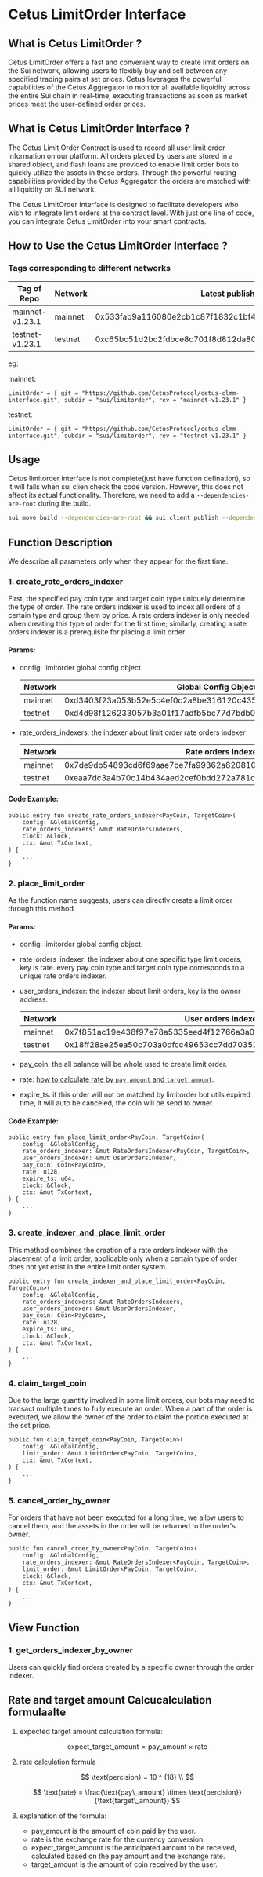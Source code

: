 # Cetus LimitOrder Interface

## What is Cetus LimitOrder ?

Cetus LimitOrder offers a fast and convenient way to create limit orders on the Sui network, allowing users to flexibly buy and sell between any specified trading pairs at set prices. Cetus leverages the powerful capabilities of the Cetus Aggregator to monitor all available liquidity across the entire Sui chain in real-time, executing transactions as soon as market prices meet the user-defined order prices.

## What is Cetus LimitOrder Interface ?

The Cetus Limit Order Contract is used to record all user limit order information on our platform. All orders placed by users are stored in a shared object, and flash loans are provided to enable limit order bots to quickly utilize the assets in these orders. Through the powerful routing capabilities provided by the Cetus Aggregator, the orders are matched with all liquidity on SUI network.

The Cetus LimitOrder Interface is designed to facilitate developers who wish to integrate limit orders at the contract level. With just one line of code, you can integrate Cetus LimitOrder into your smart contracts.

## How to Use the Cetus LimitOrder Interface ?

### Tags corresponding to different networks

| Tag of Repo     | Network | Latest published at address                                        |
| --------------- | ------- | ------------------------------------------------------------------ |
| mainnet-v1.23.1 | mainnet | 0x533fab9a116080e2cb1c87f1832c1bf4231ab4c32318ced041e75cc28604bba9 |
| testnet-v1.23.1 | testnet | 0xc65bc51d2bc2fdbce8c701f8d812da80fb37dba9cdf97ce38f60ab18c5202b17 |

eg:

mainnet:

```
LimitOrder = { git = "https://github.com/CetusProtocol/cetus-clmm-interface.git", subdir = "sui/limitorder", rev = "mainnet-v1.23.1" }
```

testnet:

```
LimitOrder = { git = "https://github.com/CetusProtocol/cetus-clmm-interface.git", subdir = "sui/limitorder", rev = "testnet-v1.23.1" }
```

## Usage

Cetus limitorder interface is not complete(just have function defination), so it will fails when sui clien check the code version. However, this does not affect its actual functionality. Therefore, we need to add a `--dependencies-are-root` during the build.

```bash
sui move build --dependencies-are-root && sui client publish --dependencies-are-root
```

## Function Description

We describe all parameters only when they appear for the first time.

### 1. create_rate_orders_indexer

First, the specified pay coin type and target coin type uniquely determine the type of order. The rate orders indexer is used to index all orders of a certain type and group them by price. A rate orders indexer is only needed when creating this type of order for the first time; similarly, creating a rate orders indexer is a prerequisite for placing a limit order.

#### Params:

- config: limitorder global config object.

  | Network | Global Config Object ID                                            |
  | ------- | ------------------------------------------------------------------ |
  | mainnet | 0xd3403f23a053b52e5c4ef0c2a8be316120c435ec338f2596647b6befd569fd9c |
  | testnet | 0xd4d98f126233057b3a01f17adfb5bc77d7bdb0332fe982ab44c6c7a2f66443dc |

- rate_orders_indexers: the indexer about limit order rate orders indexer

  | Network | Rate orders indexer                                                |
  | ------- | ------------------------------------------------------------------ |
  | mainnet | 0x7de9db54893cd6f69aae7be7fa99362a820810278a234d87d109980e9cfce7c3 |
  | testnet | 0xeaa7dc3a4b70c14b434aed2cef0bdd272a781c630ea3c54c25fa53c72fb3cf96 |

#### Code Example:

```
public entry fun create_rate_orders_indexer<PayCoin, TargetCoin>(
    config: &GlobalConfig,
    rate_orders_indexers: &mut RateOrdersIndexers,
    clock: &Clock,
    ctx: &mut TxContext,
) {
    ...
}
```

### 2. place_limit_order

As the function name suggests, users can directly create a limit order through this method.

#### Params:

- config: limitorder global config object.

- rate_orders_indexer: the indexer about one specific type limit orders, key is rate. every pay coin type and target coin type corresponds to a unique rate orders indexer.

- user_orders_indexer: the indexer about limit orders, key is the owner address.

  | Network | User orders indexer                                                |
  | ------- | ------------------------------------------------------------------ |
  | mainnet | 0x7f851ac19e438f97e78a5335eed4f12766a3a0ae94340bab7956a402f0e6212e |
  | testnet | 0x18ff28ae25ea50c703a0dfcc49653cc7dd7035207e26c8f86fa9e4aea49037d0 |

- pay_coin: the all balance will be whole used to create limit order.

- rate: [how to calculate rate by `pay_amount` and `target_amount`](#rate-and-target-amount-calcucalculation-formulaalte).

- expire_ts: if this order will not be matched by limitorder bot utils expired time, it will auto be canceled, the coin will be send to owner.

#### Code Example:

```
public entry fun place_limit_order<PayCoin, TargetCoin>(
    config: &GlobalConfig,
    rate_orders_indexer: &mut RateOrdersIndexer<PayCoin, TargetCoin>,
    user_orders_indexer: &mut UserOrdersIndexer,
    pay_coin: Coin<PayCoin>,
    rate: u128,
    expire_ts: u64,
    clock: &Clock,
    ctx: &mut TxContext,
) {
    ...
}
```

### 3. create_indexer_and_place_limit_order

This method combines the creation of a rate orders indexer with the placement of a limit order, applicable only when a certain type of order does not yet exist in the entire limit order system.

```
public entry fun create_indexer_and_place_limit_order<PayCoin, TargetCoin>(
    config: &GlobalConfig,
    rate_orders_indexers: &mut RateOrdersIndexers,
    user_orders_indexer: &mut UserOrdersIndexer,
    pay_coin: Coin<PayCoin>,
    rate: u128,
    expire_ts: u64,
    clock: &Clock,
    ctx: &mut TxContext,
) {
    ...
}
```

### 4. claim_target_coin

Due to the large quantity involved in some limit orders, our bots may need to transact multiple times to fully execute an order. When a part of the order is executed, we allow the owner of the order to claim the portion executed at the set price.

```
public fun claim_target_coin<PayCoin, TargetCoin>(
    config: &GlobalConfig,
    limit_order: &mut LimitOrder<PayCoin, TargetCoin>,
    ctx: &mut TxContext,
) {
    ...
}
```

### 5. cancel_order_by_owner

For orders that have not been executed for a long time, we allow users to cancel them, and the assets in the order will be returned to the order's owner.

```
public fun cancel_order_by_owner<PayCoin, TargetCoin>(
    config: &GlobalConfig,
    rate_orders_indexer: &mut RateOrdersIndexer<PayCoin, TargetCoin>,
    limit_order: &mut LimitOrder<PayCoin, TargetCoin>,
    clock: &Clock,
    ctx: &mut TxContext,
) {
    ...
}
```

## View Function

### 1. get_orders_indexer_by_owner

Users can quickly find orders created by a specific owner through the order indexer.

## Rate and target amount Calcucalculation formulaalte

1. expected target amount calculation formula:

   $$
   \text{expect\_target\_amount} = \text{pay\_amount} \times \text{rate}
   $$

2. rate calculation formula

   $$
   \text{percision} = 10 ^ {18} \\
   $$

   $$
   \text{rate} = \frac{\text{pay\_amount} \times \text{percision}}{\text{target\_amount}}
   $$

3. explanation of the formula:

   - $\text{pay\_amount}$ is the amount of coin paid by the user.
   - $\text{rate}$ is the exchange rate for the currency conversion.
   - $\text{expect\_target\_amount}$ is the anticipated amount to be received, calculated based on the pay amount and the exchange rate.
   - $\text{target\_amount}$ is the amount of coin received by the user.
